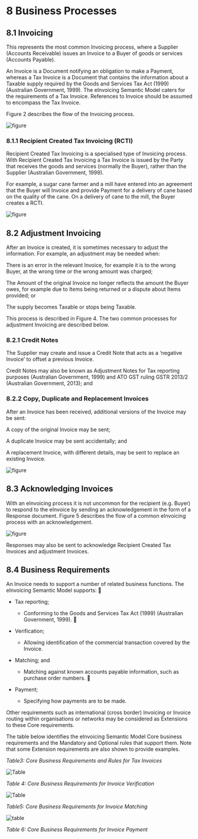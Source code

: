 # 8 Business Processes 

## 8.1 Invoicing 

This represents the most common Invoicing process, where a Supplier (Accounts Receivable) issues an Invoice to a Buyer of goods or services (Accounts Payable). 

An Invoice is a Document notifying an obligation to make a Payment, whereas a Tax Invoice is a Document that contains the information about a Taxable supply required by the Goods and Services Tax Act (1999) (Australian Government, 1999). The eInvoicing Semantic Model caters for the requirements of a Tax Invoice. References to Invoice should be assumed to encompass the Tax Invoice. 

Figure 2 describes the flow of the Invoicing process. 

![figure](images/figure2.PNG)

### 8.1.1 Recipient Created Tax Invoicing (RCTI) 

Recipient Created Tax Invoicing is a specialised type of Invoicing process. With Recipient Created Tax Invoicing a Tax Invoice is issued by the Party that receives the goods and services (normally the Buyer), rather than the Supplier (Australian Government, 1999). 

For example, a sugar cane farmer and a mill have entered into an agreement that the Buyer will Invoice and provide Payment for a delivery of cane based on the quality of the cane. On a delivery of cane to the mill, the Buyer creates a RCTI. 

![figure](images/figure3.PNG)


## 8.2 Adjustment Invoicing 

After an Invoice is created, it is sometimes necessary to adjust the information. For example, an adjustment may be needed when: 

There is an error in the relevant Invoice, for example it is to the wrong Buyer, at the wrong time or the wrong amount was charged; 

The Amount of the original Invoice no longer reflects the amount the Buyer owes, for example due to Items being returned or a dispute about Items provided; or 

The supply becomes Taxable or stops being Taxable. 

This process is described in Figure 4. The two common processes for adjustment Invoicing are described below. 

### 8.2.1 Credit Notes 

The Supplier may create and issue a Credit Note that acts as a ‘negative Invoice’ to offset a previous Invoice. 

Credit Notes may also be known as Adjustment Notes for Tax reporting purposes (Australian Government, 1999) and ATO GST ruling GSTR 2013/2 (Australian Government, 2013); and 


### 8.2.2 Copy, Duplicate and Replacement Invoices 

After an Invoice has been received, additional versions of the Invoice may be sent: 

A copy of the original Invoice may be sent; 

A duplicate Invoice may be sent accidentally; and 

A replacement Invoice, with different details, may be sent to replace an existing Invoice. 

![figure](images/figure4.PNG)


## 8.3 Acknowledging Invoices 

With an eInvoicing process it is not uncommon for the recipient (e.g. Buyer) to respond to the eInvoice by sending an acknowledgement in the form of a Response document. Figure 5 describes the flow of a common eInvoicing process with an acknowledgement. 

![figure](images/figure5.PNG)

Responses may also be sent to acknowledge Recipient Created Tax Invoices and adjustment Invoices. 

## 8.4 Business Requirements 

An Invoice needs to support a number of related business functions. The eInvoicing Semantic Model supports: 
   
- Tax reporting; 

    - Conforming to the Goods and Services Tax Act (1999) (Australian Government, 1999). 
  
- Verification; 

    - Allowing identification of the commercial transaction covered by the Invoice. 

- Matching; and 

    - Matching against known accounts payable information, such as purchase order numbers. 
 
- Payment; 
   
   - Specifying how payments are to be made.
   
Other requirements such as international (cross border) Invoicing or Invoice routing within organisations or networks may be considered as Extensions to these Core requirements. 

The table below identifies the eInvoicing Semantic Model Core business requirements and the Mandatory and Optional rules that support them. Note that some Extension requirements are also shown to provide examples. 

*Table3: Core Business Requirements and Rules for Tax Invoices*

![Table](images/Table3.png)


*Table 4: Core Business Requirements for Invoice Verification*
 
![Table](images/Table4.png)


*Table5: Core Business Requirements for Invoice Matching*

![table](images/Table5.png)


*Table 6: Core Business Requirements for Invoice Payment* 
























